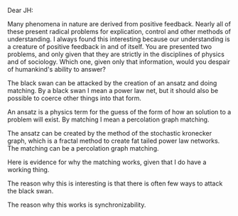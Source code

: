 Dear JH:

Many phenomena in nature are derived from positive feedback. Nearly all of these present radical problems for explication, control and other methods of understanding. I always found this interesting because our understanding is a creature of positive feedback in and of itself. You are presented two problems, and only given that they are strictly in the disciplines of physics and of sociology. Which one, given only that information, would you despair of humankind's ability to answer?

The black swan can be attacked by the creation of an ansatz and doing matching. By a black swan I mean a power law net, but it should also be possible to coerce other things into that form.

An ansatz is a physics term for the guess of the form of how an solution to a problem will exist. By matching I mean a percolation graph matching.

The ansatz can be created by the method of the stochastic kronecker graph, which is a fractal method to create fat tailed power law networks. The matching can be a percolation graph matching.

Here is evidence for why the matching works, given that I do have a working thing.

The reason why this is interesting is that there is often few ways to attack the black swan.

The reason why this works is synchronizability.
